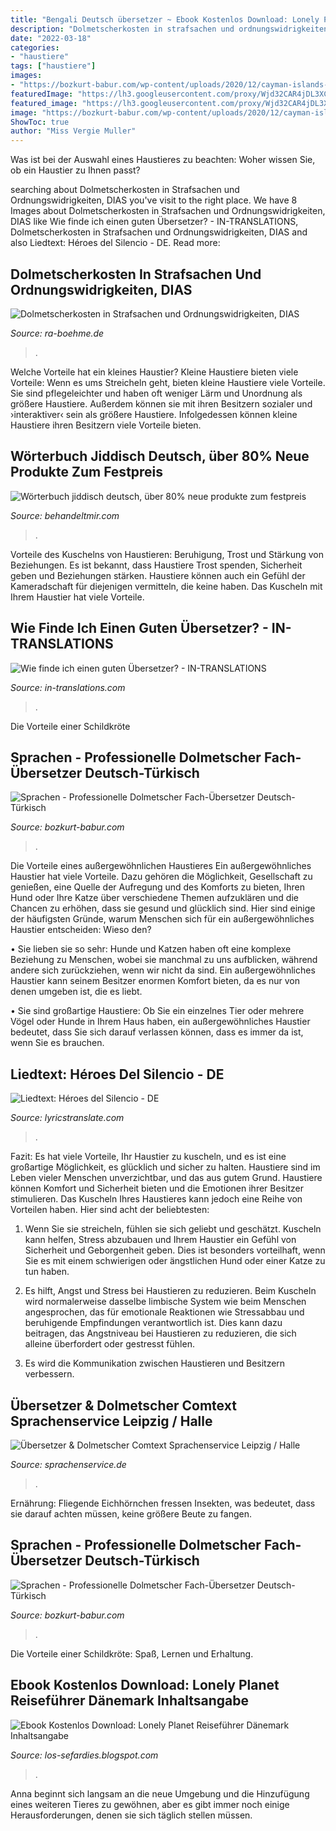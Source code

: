 ```yaml
---
title: "Bengali Deutsch übersetzer ~ Ebook Kostenlos Download: Lonely Planet Reiseführer Dänemark Inhaltsangabe"
description: "Dolmetscherkosten in strafsachen und ordnungswidrigkeiten, dias"
date: "2022-03-18"
categories:
- "haustiere"
tags: ["haustiere"]
images:
- "https://bozkurt-babur.com/wp-content/uploads/2020/12/cayman-islands-1-1-300x300.png"
featuredImage: "https://lh3.googleusercontent.com/proxy/Wjd32CAR4jDL3XC3u0GZ6i5by8f2MLagWeaYpUFh6KbtYno7TxoLCzLj7XsIYOSiI7LWVaegpUeeqcV3FkdUgpt3GR4bcOSQ5HEjv02lNHlkjzTfgg=w1200-h630-p-k-no-nu"
featured_image: "https://lh3.googleusercontent.com/proxy/Wjd32CAR4jDL3XC3u0GZ6i5by8f2MLagWeaYpUFh6KbtYno7TxoLCzLj7XsIYOSiI7LWVaegpUeeqcV3FkdUgpt3GR4bcOSQ5HEjv02lNHlkjzTfgg=w1200-h630-p-k-no-nu"
image: "https://bozkurt-babur.com/wp-content/uploads/2020/12/cayman-islands-1-1-300x300.png"
ShowToc: true
author: "Miss Vergie Muller"
---
```



Was ist bei der Auswahl eines Haustieres zu beachten: Woher wissen Sie, ob ein Haustier zu Ihnen passt?

	

		
searching about Dolmetscherkosten in Strafsachen und Ordnungswidrigkeiten, DIAS you've visit to the right place. We have 8 Images about Dolmetscherkosten in Strafsachen und Ordnungswidrigkeiten, DIAS like Wie finde ich einen guten Übersetzer? - IN-TRANSLATIONS, Dolmetscherkosten in Strafsachen und Ordnungswidrigkeiten, DIAS and also Liedtext: Héroes del Silencio - DE. Read more:
		
    
## Dolmetscherkosten In Strafsachen Und Ordnungswidrigkeiten, DIAS

<img loading=lazy src="http://www.ra-boehme.de/logo_gross.jpg" onerror="this.onerror=null;this.src='https://tse3.mm.bing.net/th?id=OIP.NZ5Jp1BBYN2FSF0WV4MpDwAAAA&amp;pid=15.1';" alt="Dolmetscherkosten in Strafsachen und Ordnungswidrigkeiten, DIAS">

_Source: ra-boehme.de_

>. 

	

Welche Vorteile hat ein kleines Haustier?
Kleine Haustiere bieten viele Vorteile:
Wenn es ums Streicheln geht, bieten kleine Haustiere viele Vorteile. Sie sind pflegeleichter und haben oft weniger Lärm und Unordnung als größere Haustiere. Außerdem können sie mit ihren Besitzern sozialer und ›interaktiver‹ sein als größere Haustiere. Infolgedessen können kleine Haustiere ihren Besitzern viele Vorteile bieten.

    
## Wörterbuch Jiddisch Deutsch, über 80% Neue Produkte Zum Festpreis

<img loading=lazy src="https://behandeltmir.com/gmkwq/BXNq0-1OTb7EyMk2pBirNwAAAA.jpg" onerror="this.onerror=null;this.src='https://tse3.mm.bing.net/th?id=OIP.pVfHEQcCQRVeb8VnJrfzWgAAAA&amp;pid=15.1';" alt="Wörterbuch jiddisch deutsch, über 80% neue produkte zum festpreis">

_Source: behandeltmir.com_

>. 

	

Vorteile des Kuschelns von Haustieren: Beruhigung, Trost und Stärkung von Beziehungen.
Es ist bekannt, dass Haustiere Trost spenden, Sicherheit geben und Beziehungen stärken. Haustiere können auch ein Gefühl der Kameradschaft für diejenigen vermitteln, die keine haben. Das Kuscheln mit Ihrem Haustier hat viele Vorteile.

    
## Wie Finde Ich Einen Guten Übersetzer? - IN-TRANSLATIONS

<img loading=lazy src="https://in-translations.com/wp-content/uploads/2017/08/Das-leistet-ein-Fachübersetzer-768x576.jpg" onerror="this.onerror=null;this.src='https://tse4.mm.bing.net/th?id=OIP.p2Fv9qRgn56UVlqh8rzdYQHaFj&amp;pid=15.1';" alt="Wie finde ich einen guten Übersetzer? - IN-TRANSLATIONS">

_Source: in-translations.com_

>. 

	

Die Vorteile einer Schildkröte

    
## Sprachen - Professionelle Dolmetscher Fach-Übersetzer Deutsch-Türkisch

<img loading=lazy src="https://bozkurt-babur.com/wp-content/uploads/2020/12/abkhazia-1-1-300x300.png" onerror="this.onerror=null;this.src='https://tse1.mm.bing.net/th?id=OIP.fDhBlkDlOsTnCTrBy99EpgAAAA&amp;pid=15.1';" alt="Sprachen - Professionelle Dolmetscher Fach-Übersetzer Deutsch-Türkisch">

_Source: bozkurt-babur.com_

>. 

	

Die Vorteile eines außergewöhnlichen Haustieres
Ein außergewöhnliches Haustier hat viele Vorteile. Dazu gehören die Möglichkeit, Gesellschaft zu genießen, eine Quelle der Aufregung und des Komforts zu bieten, Ihren Hund oder Ihre Katze über verschiedene Themen aufzuklären und die Chancen zu erhöhen, dass sie gesund und glücklich sind. Hier sind einige der häufigsten Gründe, warum Menschen sich für ein außergewöhnliches Haustier entscheiden:
Wieso den?

• Sie lieben sie so sehr: Hunde und Katzen haben oft eine komplexe Beziehung zu Menschen, wobei sie manchmal zu uns aufblicken, während andere sich zurückziehen, wenn wir nicht da sind. Ein außergewöhnliches Haustier kann seinem Besitzer enormen Komfort bieten, da es nur von denen umgeben ist, die es liebt.

• Sie sind großartige Haustiere: Ob Sie ein einzelnes Tier oder mehrere Vögel oder Hunde in Ihrem Haus haben, ein außergewöhnliches Haustier bedeutet, dass Sie sich darauf verlassen können, dass es immer da ist, wenn Sie es brauchen.

    
## Liedtext: Héroes Del Silencio - DE

<img loading=lazy src="https://lyricstranslate.com/files/styles/large/public/Héroes del Silencio 01.jpg?itok=xmI67w2O" onerror="this.onerror=null;this.src='https://tse4.mm.bing.net/th?id=OIP.MfP5dFrmoi7RHVGu0VWHTAAAAA&amp;pid=15.1';" alt="Liedtext: Héroes del Silencio - DE">

_Source: lyricstranslate.com_

>. 

	

Fazit: Es hat viele Vorteile, Ihr Haustier zu kuscheln, und es ist eine großartige Möglichkeit, es glücklich und sicher zu halten.
Haustiere sind im Leben vieler Menschen unverzichtbar, und das aus gutem Grund. Haustiere können Komfort und Sicherheit bieten und die Emotionen ihrer Besitzer stimulieren. Das Kuscheln Ihres Haustieres kann jedoch eine Reihe von Vorteilen haben. Hier sind acht der beliebtesten:
1. Wenn Sie sie streicheln, fühlen sie sich geliebt und geschätzt. Kuscheln kann helfen, Stress abzubauen und Ihrem Haustier ein Gefühl von Sicherheit und Geborgenheit geben. Dies ist besonders vorteilhaft, wenn Sie es mit einem schwierigen oder ängstlichen Hund oder einer Katze zu tun haben.

2. Es hilft, Angst und Stress bei Haustieren zu reduzieren. Beim Kuscheln wird normalerweise dasselbe limbische System wie beim Menschen angesprochen, das für emotionale Reaktionen wie Stressabbau und beruhigende Empfindungen verantwortlich ist. Dies kann dazu beitragen, das Angstniveau bei Haustieren zu reduzieren, die sich alleine überfordert oder gestresst fühlen.

3. Es wird die Kommunikation zwischen Haustieren und Besitzern verbessern.

    
## Übersetzer &amp; Dolmetscher Comtext Sprachenservice Leipzig / Halle

<img loading=lazy src="https://www.sprachenservice.de/ctxt-files/uploads/2021/02/Bukhonov.jpg" onerror="this.onerror=null;this.src='https://tse4.mm.bing.net/th?id=OIP.aKutzvG9kx55AkffaG_V9gAAAA&amp;pid=15.1';" alt="Übersetzer &amp; Dolmetscher Comtext Sprachenservice Leipzig / Halle">

_Source: sprachenservice.de_

>. 

	

Ernährung: Fliegende Eichhörnchen fressen Insekten, was bedeutet, dass sie darauf achten müssen, keine größere Beute zu fangen.

    
## Sprachen - Professionelle Dolmetscher Fach-Übersetzer Deutsch-Türkisch

<img loading=lazy src="https://bozkurt-babur.com/wp-content/uploads/2020/12/cayman-islands-1-1-300x300.png" onerror="this.onerror=null;this.src='https://tse2.mm.bing.net/th?id=OIP.Yf53Md28kaLONPR1iwM5_AAAAA&amp;pid=15.1';" alt="Sprachen - Professionelle Dolmetscher Fach-Übersetzer Deutsch-Türkisch">

_Source: bozkurt-babur.com_

>. 

	

Die Vorteile einer Schildkröte: Spaß, Lernen und Erhaltung.

    
## Ebook Kostenlos Download: Lonely Planet Reiseführer Dänemark Inhaltsangabe

<img loading=lazy src="https://lh3.googleusercontent.com/proxy/Wjd32CAR4jDL3XC3u0GZ6i5by8f2MLagWeaYpUFh6KbtYno7TxoLCzLj7XsIYOSiI7LWVaegpUeeqcV3FkdUgpt3GR4bcOSQ5HEjv02lNHlkjzTfgg=w1200-h630-p-k-no-nu" onerror="this.onerror=null;this.src='https://tse2.mm.bing.net/th?id=OIP.t8wEMg0ZjgpdHIeWxz1IHQAAAA&amp;pid=15.1';" alt="Ebook Kostenlos Download: Lonely Planet Reiseführer Dänemark Inhaltsangabe">

_Source: los-sefardies.blogspot.com_

>. 

	

Anna beginnt sich langsam an die neue Umgebung und die Hinzufügung eines weiteren Tieres zu gewöhnen, aber es gibt immer noch einige Herausforderungen, denen sie sich täglich stellen müssen.

